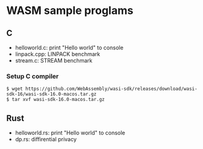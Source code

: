 # WASM sample proglams

## C

- helloworld.c: print "Hello world" to console
- linpack.cpp: LINPACK benchmark
- stream.c: STREAM benchmark

### Setup C compiler

```
$ wget https://github.com/WebAssembly/wasi-sdk/releases/download/wasi-sdk-16/wasi-sdk-16.0-macos.tar.gz
$ tar xvf wasi-sdk-16.0-macos.tar.gz
```

## Rust

- helloworld.rs: print "Hello world" to console
- dp.rs: diffirential privacy
